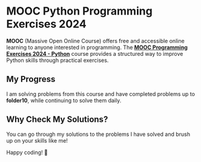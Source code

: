 # MOOC Python Programming Exercises 2024

**MOOC** (Massive Open Online Course) offers free and accessible online learning to anyone interested in programming. The [**MOOC Programming Exercises 2024 - Python**](https://programming-24.mooc.fi/) course provides a structured way to improve Python skills through practical exercises.

## My Progress
I am solving problems from this course and have completed problems up to **folder10**, while continuing to solve them daily.

## Why Check My Solutions?
You can go through my solutions to the problems I have solved and brush up on your skills like me!

Happy coding! 🚀


